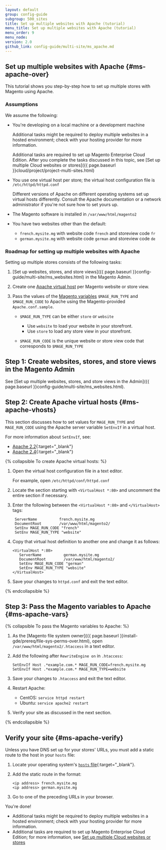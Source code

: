 ```yaml
---
layout: default
group: config-guide
subgroup: 500_sites
title: Set up multiple websites with Apache (tutorial)
menu_title: Set up multiple websites with Apache (tutorial)
menu_order: 9
menu_node: 
version: 2.0
github_link: config-guide/multi-site/ms_apache.md
---
```


## Set up multiple websites with Apache  {#ms-apache-over}
This tutorial shows you step-by-step how to set up multiple stores with Magento using Apache. 

### Assumptions
We assume the following:

*   You're developing on a local machine or a development machine

    Additional tasks might be required to deploy multiple websites in a hosted environment; check with your hosting provider for more information.

    Additional tasks are required to set up Magento Enterprise Cloud Edition. After you complete the tasks discussed in this topic, see [Set up multiple Cloud websites or stores]({{ page.baseurl }}cloud/project/project-multi-sites.html)
*   You use one virtual host per store; the virtual host configuration file is `/etc/httpd/httpd.conf`

    Different versions of Apache on different operating systems set up virtual hosts differently. Consult the Apache documentation or a network administrator if you're not sure how to set yours up.
*   The Magento software is installed in `/var/www/html/magento2`
*   You have two websites other than the default:

    *   `french.mysite.mg` with website code `french` and storeview code `fr`
    *   `german.mysite.mg` with website code `german` and storeview code `de`

### Roadmap for setting up multiple websites with Apache
Setting up multiple stores consists of the following tasks:

1.  [Set up websites, stores, and store views]({{ page.baseurl }}config-guide/multi-site/ms_websites.html) in the Magento Admin.
2.  Create one [Apache virtual host](#ms-apache-vhosts) per Magento website or store view.
3.  Pass the values of the [Magento variables](#ms-apache-vars) `$MAGE_RUN_TYPE` and `$MAGE_RUN_CODE` to Apache using the Magento-provided `Apache.conf.sample`.

    *   `$MAGE_RUN_TYPE` can be either `store` or `website`

        *   Use `website` to load your website in your storefront.
        *   Use `store` to load any store view in your storefront.

    *   `$MAGE_RUN_CODE` is the unique website or store view code that corresponds to `$MAGE_RUN_TYPE`

## Step 1: Create websites, stores, and store views in the Magento Admin

See [Set up multiple websites, stores, and store views in the Admin]({{ page.baseurl }}config-guide/multi-site/ms_websites.html).

## Step 2: Create Apache virtual hosts {#ms-apache-vhosts}
This section discusses how to set values for `MAGE_RUN_TYPE` and `MAGE_RUN_CODE` using the Apache server variable `SetEnvIf` in a virtual host.

For more information about `SetEnvIf`, see:

*   [Apache 2.2](http://httpd.apache.org/docs/2.2/mod/mod_setenvif.html){:target="_blank"}
*   [Apache 2.4](http://httpd.apache.org/docs/2.4/mod/mod_setenvif.html){:target="_blank"}

{% collapsible To create Apache virtual hosts: %}

1.  Open the virtual host configuration file in a text editor.

    For example, open `/etc/httpd/conf/httpd.conf`
2. Locate the section starting with `<VirtualHost *:80>` and uncomment the entire section if necessary.
3. Enter the following between the `<VirtualHost *:80>` and `</VirtualHost>` tags:

        ServerName          french.mysite.mg
        DocumentRoot        /var/www/html/magento2/
        SetEnv MAGE_RUN_CODE "french"
        SetEnv MAGE_RUN_TYPE "website"
4.  Copy that virtual host definition to another one and change it as follows:

        <VirtualHost *:80>
           ServerName          german.mysite.mg
           DocumentRoot        /var/www/html/magento2/
           SetEnv MAGE_RUN_CODE "german"
           SetEnv MAGE_RUN_TYPE "website"
        </VirtualHost>
        
5.  Save your changes to `httpd.conf` and exit the text editor.

{% endcollapsible %}

## Step 3: Pass the Magento variables to Apache {#ms-apache-vars}

{% collapsible To pass the Magento variables to Apache: %}

1.  As the [Magento file system owner]({{ page.baseurl }}install-gde/prereq/file-sys-perms-over.html), open `/var/www/html/magento2/.htaccess` in a text editor.
7.  Add the following after `RewriteEngine on` in `.htaccess`:

        SetEnvIf Host .*example.com.* MAGE_RUN_CODE=french.mysite.mg
        SetEnvIf Host .*example.com.* MAGE_RUN_TYPE=website
8.  Save your changes to `.htaccess` and exit the text editor.
9.  Restart Apache:

    *   CentOS: `service httpd restart`
    *   Ubuntu: `service apache2 restart`
9.  Verify your site as discussed in the next section.

{% endcollapsible %}

## Verify your site  {#ms-apache-verify}
Unless you have DNS set up for your stores' URLs, you must add a static route to the host in your `hosts` file:

1.  Locate your operating system's [`hosts` file](https://en.wikipedia.org/wiki/Hosts_(file)#Location_in_the_file_system){:target="_blank"}.
2.  Add the static route in the format:

        <ip address> french.mysite.mg
        <ip address> german.mysite.mg
3.  Go to one of the preceding URLs in your browser.

You're done!

<div class="bs-callout bs-callout-info" id="info">
  <ul><li>Additional tasks might be required to deploy multiple websites in a hosted environment; check with your hosting provider for more information.</li>
    <li>Additional tasks are required to set up Magento Enterprise Cloud Edition; for more information, see <a href="{{ page.baseurl }}cloud/project/project-multi-sites.html">Set up multiple Cloud websites or stores</a></li></ul>
</div>

